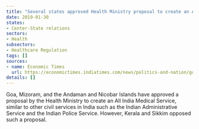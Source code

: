 ```yaml
---
title: "Several states approved Health Ministry proposal to create an All India Medical Service"
date: 2019-01-30
states:
- Center-State relations
sectors:
- Health
subsectors:
- Healthcare Regulation
tags: []
sources:
- name: Economic Times
  url: https://economictimes.indiatimes.com/news/politics-and-nation/goa-mizoram-support-health-ministrys-proposal-to-create-all-india-medical-service-mos-health/articleshow/67298274.cms
details: []
---
```


Goa, Mizoram, and the Andaman and Nicobar Islands have approved a proposal by the Health Ministry to create an All India Medical Service, similar to other civil services in India such as the Indian Administrative Service and the Indian Police Service. However, Kerala and Sikkim opposed such a proposal.
